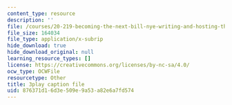 ```yaml
---
content_type: resource
description: ''
file: /courses/20-219-becoming-the-next-bill-nye-writing-and-hosting-the-educational-show-january-iap-2015/876371d16d3e509e9a53a82e6a7fd574_VQi6t2NfWig.vtt
file_size: 164034
file_type: application/x-subrip
hide_download: true
hide_download_original: null
learning_resource_types: []
license: https://creativecommons.org/licenses/by-nc-sa/4.0/
ocw_type: OCWFile
resourcetype: Other
title: 3play caption file
uid: 876371d1-6d3e-509e-9a53-a82e6a7fd574
---
```

